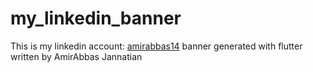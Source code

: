 # my_linkedin_banner

This is my linkedin account: [amirabbas14](https://linkedin.com/in/amirabbas14/) banner generated with flutter written by AmirAbbas Jannatian

